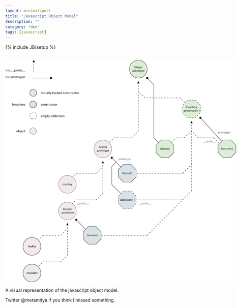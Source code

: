 ```yaml
---
layout: minimal/post
title: "Javascript Object Model"
description: ""
category: "dev"
tags: [javascript]
---
```

{% include JB/setup %}

<br>

<img height='700px' width='726px' style="max-width: 1000px;"  src="/assets/images/javascriptObjectModel.png">

<br>

A visual representation of the javascript object model.

Twitter @metamitya if you think I missed something.
